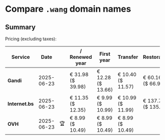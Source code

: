 # Compare `.wang` domain names

## Summary

Pricing (excluding taxes):

| Service | Date |  | / Renewed year | First year | Transfer | Restoration |
|--|--|--|--|--|--|--|
| **Gandi** | 2025-06-23 |  | € 31.98<br>($ 39.98) | € 12.28<br>($ 13.66) | € 10.40<br>($ 11.57) | € 60.16<br>($ 66.91) |
| **Internet.bs** | 2025-06-23 |  | € 11.35<br>($ 12.35) | € 9.99<br>($ 10.99) | € 10.99<br>($ 11.99) | € 137.79<br>($ 135.89) |
| **OVH** | 2025-06-23 | 🏆 | € 8.99<br>($ 10.49) | € 8.99<br>($ 10.49) | € 8.99<br>($ 10.49) |  |

